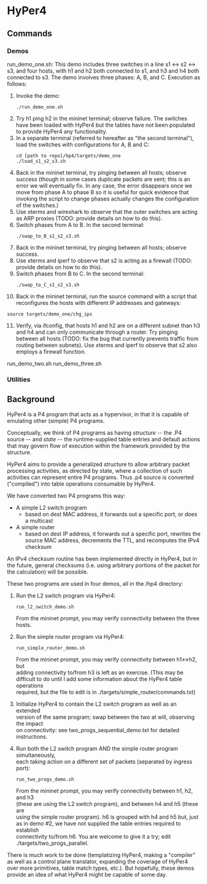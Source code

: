 # HyPer4

## Commands

### Demos

run\_demo\_one.sh: This demo includes three switches in a line
s1 <-> s2 <-> s3, and four hosts, with h1 and h2 both connected to s1, and h3
and h4 both connected to s3.  The demo involves three phases: A, B, and C.
Execution as follows:

1. Invoke the demo:
   ```
   ./run_demo_one.sh
   ```
2. Try h1 ping h2 in the mininet terminal; observe failure.  The switches have
   been loaded with HyPer4 but the tables have not been populated to provide
   HyPer4 any functionality.
3. In a separate terminal (referred to hereafter as "the second terminal"),
   load the switches with configurations for A, B and C:
   ```
   cd [path to repo]/hp4/targets/demo_one
   ./load_s1_s2_s3.sh
   ```
4. Back in the mininet terminal, try pinging between all hosts; observe
   success (though in some cases duplicate packets are sent; this is an
   error we will eventually fix.  In any case, the error disappears once
   we move from phase A to phase B so it is useful for quick evidence
   that invoking the script to change phases actually changes the
   configuration of the switches.)
5. Use xterms and wireshark to observe that the outer switches are acting
   as ARP proxies (TODO: provide details on how to do this).
6. Switch phases from A to B.  In the second terminal:
   ```
   ./swap_to_B_s1_s2_s3.sh
   ```
7. Back in the mininet terminal, try pinging between all hosts; observe
   success.
8. Use xterms and iperf to observe that s2 is acting as a firewall (TODO:
   provide details on how to do this).
9. Switch phases from B to C.  In the second terminal:
   ```
   ./swap_to_C_s1_s2_s3.sh
   ```
10. Back in the mininet terminal, run the source command with a script that
    reconfigures the hosts with different IP addresses and gateways:
   ```
   source targets/demo_one/chg_ips
   ```
11. Verify, via ifconfig, that hosts h1 and h2 are on a different subnet than
    h3 and h4 and can only communicate through a router.  Try pinging between
    all hosts (TODO: fix the bug that currently prevents traffic from routing
    between subnets).  Use xterms and iperf to observe that s2 also employs
    a firewall function.

run\_demo\_two.sh
run\_demo\_three.sh

### Utilities

## Background

HyPer4 is a P4 program that acts as a hypervisor, in that it is capable of
emulating other (simple) P4 programs.

Conceptually, we think of P4 programs as having *structure* -- the .P4
source -- and *state* -- the runtime-supplied table entries and default
actions that may govern flow of execution within the framework provided by the
structure.

HyPer4 aims to provide a generalized structure to allow arbitrary packet processing
activities, as directed by state, where a collection of such activities can represent
entire P4 programs.  Thus .p4 source is converted ("compiled") into table operations
consumable by HyPer4.

We have converted two P4 programs this way:
- A simple L2 switch program
  - based on dest MAC address, it forwards out a specific port, or does a multicast
- A simple router
  - based on dest IP address, it forwards out a specific port, rewrites the source
    MAC address, decrements the TTL, and recomputes the IPv4 checksum

An IPv4 checksum routine has been implemented directly in HyPer4, but in the future,
general checksums (i.e. using arbitrary portions of the packet for the calculation)
will be possible.

These two programs are used in four demos, all in the /hp4 directory:

1. Run the L2 switch program via HyPer4:  
   ```
   run_l2_switch_demo.sh  
   ```   
   From the mininet prompt, you may verify connectivity between the three hosts.

2. Run the simple router program via HyPer4:
   ```
   run_simple_router_demo.sh
   ```
   From the mininet prompt, you may verify connectivity between h1<->h2, but  
   adding connectivity to/from h3 is left as an exercise.  (This may be  
   difficult to do until I add some information about the HyPer4 table operations  
   required, but the file to edit is in ./targets/simple_router/commands.txt)
   
3. Initialize HyPer4 to contain the L2 switch program as well as an extended  
   version of the same program; swap between the two at will, observing the impact  
   on connectivity: see two_progs_sequential_demo.txt for detailed instructions.

4. Run both the L2 switch program AND the simple router program simultaneously,  
   each taking action on a different set of packets (separated by ingress port):
   ```
   run_two_progs_demo.sh
   ```
   From the mininet prompt, you may verify connectivity between h1, h2, and h3  
   (these are using the L2 switch program), and between h4 and h5 (these are  
   using the simple router program).  h6 is grouped with h4 and h5 but, just  
   as in demo #2, we have not supplied the table entries required to establish  
   connectivity to/from h6.  You are welcome to give it a try; edit  
   ./targets/two_progs_parallel.

There is much work to be done (templatizing HyPer4, making a "compiler" as well
as a control plane translator, expanding the coverage of HyPer4 over more
primitives, table match types, etc.).  But hopefully, these demos provide an idea
of what HyPer4 might be capable of some day.
